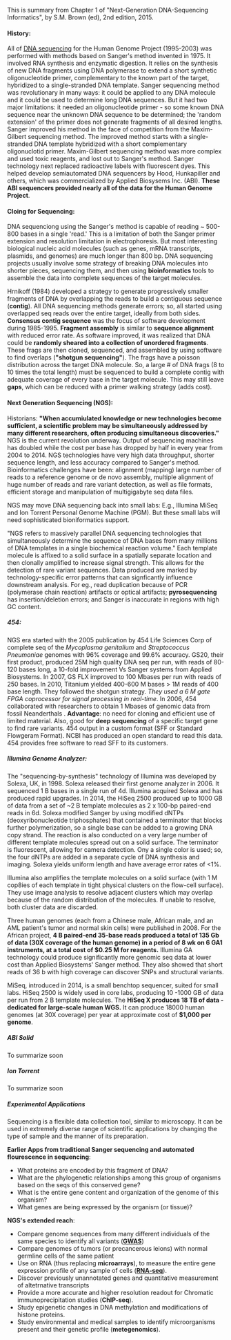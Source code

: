 This is summary from Chapter 1 of "Next-Generation DNA-Sequencing Informatics", by S.M. Brown (ed), 2nd edition, 2015.

#### History: 

All of [DNA sequencing](https://en.wikipedia.org/wiki/DNA_sequencing) for the  Human Genome Project (1995-2003) was performed with methods based on Sanger's method invented in 1975. It involved RNA synthesis and enzymatic digestion. It relies on the synthesis of new DNA fragments using DNA polymerase to extend a short synthetic oligonucleotide primer, complementary to the known part of the target,  hybridized to a single-stranded DNA template. Sanger sequencing method was revolutionary in many ways: it could be applied to any DNA molecule and it could be used to determine long DNA sequences. But it had two major limitations: it needed an oligonucleotide primer - so some known DNA sequence near the unknown DNA sequence to be determined; the 'random extension' of the primer does not generate fragments of all desired lengths. Sanger improved his method in the face of competition from the Maxim-Gilbert sequencing method. The improved method starts with a single-stranded DNA template hybridized with a short complementary oligonuclotid primer. Maxim-Gilbert sequencing method was more complex and used toxic reagents, and lost out to Sanger's method. Sanger technology next replaced radioactive labels with fluorescent dyes. This helped develop semiautomated DNA sequencers by Hood, Hunkapiller and others, which was commercialized by Applied Biosysems Inc. (ABI). **These ABI sequencers provided nearly all of the data for the Human Genome Project**.

#### Cloing for Sequencing:

DNA sequenciong using the Sanger's method is capable of reading ~ 500-800 bases in a single 'read.' This is a limitation of both the Sanger primer extension and resolution limitation in electrophoresis. But most interesting biological nucleic acid molecules (such as genes, mRNA transcripts, plasmids, and genomes) are much longer than 800 bp. DNA sequencing projects usually involve some strategy of breaking DNA molecules into shorter pieces, sequencing them, and then using **bioinformatics** tools to assemble the data into complete sequences of the target molecules.

Hrnikoff (1984) developed a strategy to generate progressively smaller fragments of DNA by overlapping the reads to build a contiguous sequence (**contig**). All DNA sequencing methods generate errors; so, all started using overlapped seq reads over the entire target, ideally from both sides. **Consensus contig sequence** was the focus of software development during 1985-1995. **Fragment assembly** is similar to **sequence alignment** with reduced error rate. As software improved, it was realized that DNA could be **randomly sheared into a collection of unordered fragments**. These frags are then cloned, sequenced, and assembled by using software to find overlaps (**"shotgun sequencing"**). The frags have a poisson distribution across the target DNA molecule. So, a large # of DNA frags (8 to 10 times the total length) must be sequenced to build a complete contig with adequate coverage of every base in the target molecule. This may still leave **gaps**, which can be reduced with a primer walking strategy (adds cost). 

#### Next Generation Sequencing (NGS): 

Historians: **"When accumiulated knowledge or new technologies become sufficient, a scientific problem may be simultaneously addressed by many different researchers, often producing simultaneous discoveries."** NGS is the current revolution underway. Output of sequencing machines has doubled while the cost per base has dropped by half in every year from 2004 to 2014. NGS technologies have very high data throughput, shorter sequence length, and less accuracy compared to Sanger's method. Bioinformatics challenges have been: alignment (mapping) large number of reads to a reference genome or de novo assembly, multiple alignment of huge number of reads and rare variant detection, as well as file formats, efficient storage and manipulation of multigigabyte seq data files. 

NGS may move DNA sequencing back into small labs: E.g., Illumina MiSeq and Ion Torrent Personal Genome Machine (PGM). But these small labs will need sophisticated bioniformatics support.

"NGS refers to massively parallel DNA sequencing technologies that simultaneously determine the sequence of DNA bases from many millions of DNA templates in a single biochemical reaction volume." Each template molecule is affixed to a solid surface in a spatially separate location and then clonally amplified to increase signal strength. This allows for the detection of rare variant sequences. Data produced are marked by technology-specific error patterns that can signficantly influence downstream analysis. For eg., read duplication because of PCR (polymerase chain reaction) artifacts or optical artifacts; **pyrosequencing** has insertion/deletion errors; and Sanger is inaccurate in regions with high GC content. 

##### 454: 

NGS era started with the 2005 publication by 454 Life Sciences Corp of complete seq of the *Mycoplasma genitalium* and *Streptococcus Pneumoniae* genomes with 96% coverage and 99.6% accuracy. GS20, their first product, produced 25M high quality DNA seq per run, with reads of 80-120 bases long, a 10-fold improvement Vs Sanger systems from Applied Biosystems. In 2007, GS FLX improved to 100 Mbases per run with reads of 250 bases. In 2010, Titanium yielded 400-600 M bases  > 1M reads of 400 base length. They followed the shotgun strategy. *They used a 6 M gate FPGA coprocessor for signal processing in real-time*. 
In 2006, 454 collaborated with researchers to obtain 1 Mbases of genomic data from  fossil Neanderthals . **Advantage**: no need for cloning and efficient use of limited material. Also, good for **deep sequencing** of a specific target gene to find rare variants. 454 output in a custom format (SFF or Standard Flowgeram Format). NCBI has produced an open standard to read this data. 454 provides free software to read SFF to its customers. 

##### Illumina Genome Analyzer:

The "sequencing-by-synthesis" technology of Illumina was developed by Solexa, UK, in 1998. Solexa released their first genome analyzer in 2006. It sequenced 1 B bases in a single run of 4d. Illumina acquired Solexa and has produced rapid upgrades. In 2014, the HiSeq 2500 produced up to 1000 GB of data from a set of ~2 B template molecules as 2 x 100-bp paired-end reads in 6d. 
Solexa modified Sanger by using modified dNTPs (deoxyribonucleotide triphosphates) that contained a terminator that blocks further polymerization, so a single base can be added to a growing DNA copy strand. The reaction is also conducted on a very large number of different template molecules spread out on a solid surface. The terminator is fluorescent, allowing for camera detection. Ony a single color is used; so, the four dNTPs are added in a separate cycle of DNA synthesis and imaging. Solexa yields uniform length and have average error rates of <1%. 

Illumina also amplifies the template molecules on a solid surface (with 1 M cop8ies of each template in tight physical clusters on the flow-cell surface). They use image analysis to resolve adjacent clusters which may overlap because of the random distribution of the molecules. If unable to resolve, both cluster data are discarded. 

Three human genomes (each from a Chinese male, African male, and an AML patient's tumor and normal skin cells) were published in 2008. For the African project, **4 B paired-end 35-base reads produced a total of 135 Gb of data (30X coverage of the human genome) in a period of 8 wk on 6 GA1 instruments, at a total cost of $0.25 M for reagents.** Illumina GA technology could produce significantly more genomic seq data at lower cost than Applied Biosystems' Sanger method. They also showed that short reads of 36 b with high coverage can discover SNPs and structural variants. 

MiSeq, introduced in 2014, is a small benchtop sequencer, suited for small labs. HiSeq 2500  is widely used in core labs, producing 10 -1000 GB of data per run from 2 B template molecules. The **HiSeq X produces 18 TB of data - dedicated for large-scale human WGS.** It can produce 18000 human genomes (at 30X coverage) per year at approximate cost of **$1,000 per genome**. 

##### ABI Solid

To summarize soon

##### Ion Torrent

To summarize soon

##### Experimental Applications

Sequencing is a flexible data collection tool, similar to microscopy. It can be used in extremely diverse range of scientific applications by changing the type of sample and the manner of its preparation. 

**Earlier Apps from traditional Sanger sequencing and automated flourescence in sequencing**: 
* What proteins are encoded by this fragment of DNA? 
* What are the phylogenetic relationships among this group of organisms based on the seqs of this conserved gene? 
* What is the entire gene content and organization of the genome of this organism?
* What genes are being expressed by the organism (or tissue)?

**NGS's extended reach**:
* Compare genome sequences from many different individuals of the same species to identify all variants (**[GWAS](https://en.wikipedia.org/wiki/Genome-wide_association_study)**)
* Compare genomes of tumors (or precancerous leions) with normal germline cells of the same patient
* Use on RNA (thus replacing **microarrays**), to measure the entire gene expression profile of any sample of cells (**[RNA-seq](https://en.wikipedia.org/wiki/RNA-Seq)**).
* Discover previously unannotated genes and quantitative measurement of altetrnative transcripts
* Provide a more accurate and higher resolution readout for Chromatic immunoprecipitation studies (**ChIP-seq**).
* Study epigenetic changes in DNA methylation and modifications of histone proteins. 
* Study environmental and medical samples to identify microorganisms present and their genetic profile (**metegenomics**).


